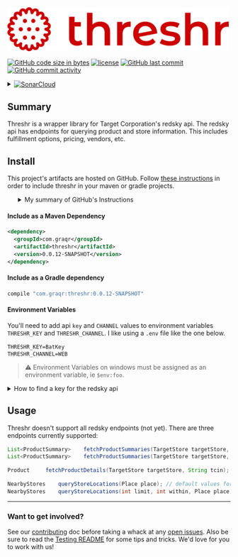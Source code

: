 <!-- Header -->
<img src="header_logo.svg" alt="Threshr - The Target Grocery Harvester" width="500">


[![GitHub code size in bytes]][download link]
[![license]][license file]
[![GitHub last commit]][commit history]
[![GitHub commit activity]][commit frequency]
<details>
    <summary>
        <a href="https://sonarcloud.io/summary/new_code?id=Graqr_Threshr">
            <img src="https://sonarcloud.io/images/project_badges/sonarcloud-white.svg" \
                style="vertical-align: middle" \
                alt="SonarCloud"/>
        </a>
    </summary><br>

&emsp;[![Quality Gate Status]][Quality Gate Status link]
<ul>

### Security
[![Security Rating]][Security Rating link]
[![Code Smells]][Code Smells Link]
[![Bugs]][Bugs link]
[![Coverage]][Coverage Link]
[![Vulnerabilities]][Vulnerabilities link]

### Usability / Maintainability
[![Reliability Rating]][Reliability Rating link]
[![Duplicated Lines]][Duplicated Lines Link]
[![Lines of Code]][Lines of Code link]
[![Technical Debt]][Technical Debt link]


<br></ul>
</details>

<!--Body-->

## Summary

Threshr is a wrapper library for Target Corporation's redsky api. The redsky api has endpoints for querying product and store information. This includes fulfillment options, pricing, vendors, etc.


## Install

This project's artifacts are hosted on GitHub. Follow [these instructions] in order to include threshr in your maven or
gradle projects.
<ul>
<details><summary>My summary of GitHub's Instructions</summary>
    <ol>
    At the time of writing this, GitHub doesn't support using GitHub-hosted artifacts without first authenticating. You can do this in two steps:
    <li>Generate a personal access token with <code>read:packages</code> <a href="https://docs.github.com/en/authentication/keeping-your-account-and-data-secure/creating-a-personal-access-token">privileges</a>. </li>
    <li>Add <code><a href="settings.xml">settings.xml</a></code> to your <code>~/.m2/</code> directory (swapping Batman's name and password for your GitHub user and the token from step 1</li>
    </ol>
</details>
</ul>

#### Include as a Maven Dependency
```xml
<dependency>
  <groupId>com.graqr</groupId>
  <artifactId>threshr</artifactId>
  <version>0.0.12-SNAPSHOT</version>
</dependency>
```
#### Include as a Gradle dependency
```groovy
compile "com.graqr:threshr:0.0.12-SNAPSHOT"
```

#### Environment Variables

You'll need to add api `key` and `CHANNEL` values to environment variables `THRESHR_KEY` and `THRESHR_CHANNEL`. I like using a `.env` file like the one below.
```properties
THRESHR_KEY=BatKey
THRESHR_CHANNEL=WEB
```
> :warning: Environment Variables on windows must be assigned as an environment variable, ie `$env:foo`.
<details><summary id="api-key">How to find a key for the redsky api</summary><ul>

In the network tab in your browser's dev tools, search for any endpoints from the `redsky.target.com` domain. Below I'm in firefox, from whose context menu I'm given the option to copy an api call's parameters.

![redsky_network-tab_firefox.gif](media%2Fredsky_network-tab_firefox.gif)
</ul></details>

## Usage

Threshr doesn't support all redsky endpoints (not yet). There are three endpoints currently supported:

```java
List<ProductSummary> 	fetchProductSummaries(TargetStore targetStore, Tcin tcin);
List<ProductSummary> 	fetchProductSummaries(TargetStore targetStore, String... tcin) throws ThreshrException;
```
```java
Product 	fetchProductDetails(TargetStore targetStore, String tcin);
```
```java
NearbyStores 	queryStoreLocations(Place place); // default values for limit and within
NearbyStores 	queryStoreLocations(int limit, int within, Place place);
```

___

### Want to get involved?

See our [contributing] doc before taking a whack at any [open issues]. Also be sure to read the [Testing README](src/test/groovy/com/graqr/threshr/README.md) for some tips and tricks. We'd love for you to work with us!

<!--top bar-->
[Bugs]:https://sonarcloud.io/api/project_badges/measure?project=Graqr_Threshr&metric=bugs
[BugsLink]:https://sonarcloud.io/summary/new_code?id=Graqr_Threshr
[open issues]:https://github.com/Graqr/Threshr/issues"open-issues"
[contributing]:Contributing.md
[GitHub code size in bytes]:https://img.shields.io/github/languages/code-size/Graqr/Threshr?style=plastic%20project-size%20
[download link]:https://github.com/Graqr/Threshr/archive/refs/heads/main.zip
[license]:https://img.shields.io/github/license/Graqr/Threshr?style=plastic"GPL-3-License"
[license file]:LICENSE
[GitHub last commit]:https://img.shields.io/github/last-commit/Graqr/Threshr/main?style=plastic%20most-recent-commit
[commit history]:https://github.com/Graqr/Threshr/commits/main
[GitHub commit activity]:https://img.shields.io/github/commit-activity/y/Graqr/Threshr?style=plastic"commit-frequency"
[commit frequency]:https://github.com/Graqr/Threshr/graphs/code-frequency

<!--Sonar Cloud Stuff-->
[Quality Gate Status]:https://sonarcloud.io/api/project_badges/quality_gate?project=Graqr_Threshr
[Quality Gate Status link]:https://sonarcloud.io/summary/new_code?id=Graqr_Threshr
[Code Smells]:https://sonarcloud.io/api/project_badges/measure?project=Graqr_Threshr&metric=code_smells
[Code Smells Link]:https://sonarcloud.io/summary/new_code?id=Graqr_Threshr
[Coverage]:https://sonarcloud.io/api/project_badges/measure?project=Graqr_Threshr&metric=coverage
[Coverage Link]:https://sonarcloud.io/summary/new_code?id=Graqr_Threshr
[Duplicated Lines]:https://sonarcloud.io/api/project_badges/measure?project=Graqr_Threshr&metric=duplicated_lines_density
[Duplicated Lines Link]:https://sonarcloud.io/summary/new_code?id=Graqr_Threshr
[Reliability Rating]:https://sonarcloud.io/api/project_badges/measure?project=Graqr_Threshr&metric=reliability_rating
[Reliability Rating link]:https://sonarcloud.io/summary/new_code?id=Graqr_Threshr
[Vulnerabilities]:https://sonarcloud.io/api/project_badges/measure?project=Graqr_Threshr&metric=vulnerabilities
[Vulnerabilities link]:https://sonarcloud.io/summary/new_code?id=Graqr_Threshr
[Security Rating]:https://sonarcloud.io/api/project_badges/measure?project=Graqr_Threshr&metric=security_rating
[Security Rating link]:https://sonarcloud.io/summary/new_code?id=Graqr_Threshr
[Bugs]:https://sonarcloud.io/api/project_badges/measure?project=Graqr_Threshr&metric=bugs
[Bugs link]:https://sonarcloud.io/summary/new_code?id=Graqr_Threshr
[Lines of Code]:https://sonarcloud.io/api/project_badges/measure?project=Graqr_Threshr&metric=ncloc
[Lines of Code link]:https://sonarcloud.io/summary/new_code?id=Graqr_Threshr
[Technical Debt]:https://sonarcloud.io/api/project_badges/measure?project=Graqr_Threshr&metric=sqale_index
[Technical Debt link]:https://sonarcloud.io/summary/new_code?id=Graqr_Threshr

<!--All the other links-->
[these instructions]:https://docs.github.com/en/packages/working-with-a-github-packages-registry/working-with-the-apache-maven-registry
